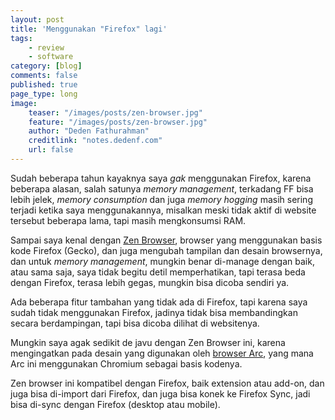 ```yaml
---
layout: post
title: 'Menggunakan "Firefox" lagi'
tags: 
    - review
    - software
category: [blog]
comments: false
published: true
page_type: long
image:
    teaser: "/images/posts/zen-browser.jpg"
    feature: "/images/posts/zen-browser.jpg"
    author: "Deden Fathurahman"
    creditlink: "notes.dedenf.com"
    url: false
---
```


Sudah beberapa tahun kayaknya saya *gak* menggunakan Firefox, karena beberapa alasan, salah satunya *memory management*, terkadang FF bisa lebih jelek, *memory consumption* dan juga *memory hogging* masih sering terjadi ketika saya menggunakannya, misalkan meski tidak aktif di website tersebut beberapa lama, tapi masih mengkonsumsi RAM.

Sampai saya kenal dengan [Zen Browser](https://zen-browser.app/), browser yang menggunakan basis kode Firefox (Gecko), dan juga mengubah tampilan dan desain browsernya, dan untuk *memory management*, mungkin benar di-manage dengan baik, atau sama saja, saya tidak begitu detil memperhatikan, tapi terasa beda dengan Firefox, terasa lebih gegas, mungkin bisa dicoba sendiri ya.

Ada beberapa fitur tambahan yang tidak ada di Firefox, tapi karena saya sudah tidak menggunakan Firefox, jadinya tidak bisa membandingkan secara berdampingan, tapi bisa dicoba dilihat di websitenya.

Mungkin saya agak sedikit de javu dengan Zen Browser ini, karena mengingatkan pada desain yang digunakan oleh [browser Arc](https://arc.net/), yang mana Arc ini menggunakan Chromium sebagai basis kodenya.

Zen browser ini kompatibel dengan Firefox, baik extension atau add-on, dan juga bisa di-import dari Firefox, dan juga bisa konek ke Firefox Sync, jadi bisa di-sync dengan Firefox (desktop atau mobile).
